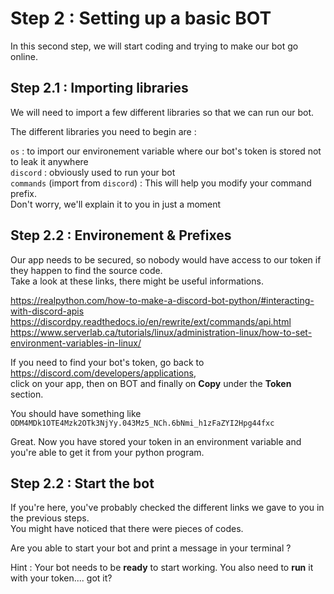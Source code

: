 # Step 2 : Setting up a basic BOT

In this second step, we will start coding and trying to make our bot go online.

## Step 2.1 : Importing libraries

We will need to import a few different libraries so that we can run our bot.

The different libraries you need to begin are :

```os``` : to import our environement variable where our bot's token is stored not to leak it anywhere  
```discord``` : obviously used to run your bot  
```commands``` (import from ```discord```) : This will help you modify your command prefix.  
Don't worry, we'll explain it to you in just a moment

## Step 2.2 : Environement & Prefixes

Our app needs to be secured, so nobody would have access to our token if they happen to find the source code.  
Take a look at these links, there might be useful informations.

https://realpython.com/how-to-make-a-discord-bot-python/#interacting-with-discord-apis  
https://discordpy.readthedocs.io/en/rewrite/ext/commands/api.html  
https://www.serverlab.ca/tutorials/linux/administration-linux/how-to-set-environment-variables-in-linux/  

If you need to find your bot's token, go back to https://discord.com/developers/applications,   
click on your app, then on BOT and finally on **Copy** under the **Token** section.  

You should have something like ```ODM4MDk1OTE4Mzk2OTk3NjYy.043Mz5_NCh.6bNmi_h1zFaZYI2Hpg44fxc```

Great. Now you have stored your token in an environment variable and you're able to get it from your python program.

## Step 2.2 : Start the bot

If you're here, you've probably checked the different links we gave to you in the previous steps.  
You might have noticed that there were pieces of codes.  

Are you able to start your bot and print a message in your terminal ?




Hint : Your bot needs to be **ready** to start working. You also need to **run** it with your token.... got it?
